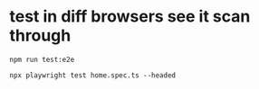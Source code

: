# test in diff browsers see it scan through 
```
npm run test:e2e
```
```
npx playwright test home.spec.ts --headed
```